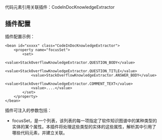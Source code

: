 代码元素引用关联插件：CodeInDocKnowledgeExtractor

插件配置
-----------------------------------------------------
插件配置示例：

    <bean id="xxxxx" class="CodeInDocKnowledgeExtractor">
        <property name="focusSet">
            <set>
                <value>StackOverflowKnowledgeExtractor.QUESTION_BODY</value>
                <value>StackOverflowKnowledgeExtractor.QUESTION_TITLE</value>
                <value>StackOverflowKnowledgeExtractor.ANSWER_BODY</value>
                <value>StackOverflowKnowledgeExtractor.COMMENT_TEXT</value>
                <value>....</value>
            </set>
        </property>
    </bean>

插件可注入的参数包括：
- focusSet，是一个列表，该列表的每一项指定了软件知识图谱中的某种类型的实体的某个属性。本插件将处理这些类型的实体的这些属性，解析其中引用了哪些代码元素，并建立关联。
